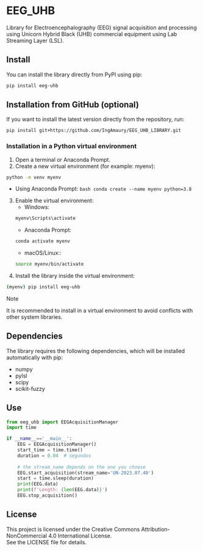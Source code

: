 # EEG_UHB

Library for Electroencephalography (EEG) signal acquisition and processing using Unicorn Hybrid Black (UHB) commercial equipment using Lab Streaming Layer (LSL).

## Install

You can install the library directly from PyPI using pip:

```bash
pip install eeg-uhb
```

## Installation from GitHub (optional)

If you want to install the latest version directly from the repository, run:

```bash
pip install git+https://github.com/IngAmaury/EEG_UHB_LIBRARY.git
```

### Installation in a Python virtual environment

1. Open a terminal or Anaconda Prompt.
2. Create a new virtual environment (for example: myenv):
```bash
python -m venv myenv
```
   - Using Anaconda Prompt:
    ```bash
    conda create --name myenv python=3.8
    ```
3. Enable the virtual environment:
    - Windows:
    ```bash
    myenv\Scripts\activate
    ```
    - Anaconda Prompt:
    ```bash
    conda activate myenv
    ```
    - macOS/Linux::
    ```bash
    source myenv/bin/activate
    ```
4. Install the library inside the virtual environment:
```bash
(myenv) pip install eeg-uhb
```

> [!NOTE]
> It is recommended to install in a virtual environment to avoid conflicts with other system libraries.

## Dependencies

The library requires the following dependencies, which will be installed automatically with pip:
- numpy
- pylsl
- scipy
- scikit-fuzzy

## Use

```python
from eeg_uhb import EEGAcquisitionManager
import time

if __name__=='__main__':
    EEG = EEGAcquisitionManager()
    start_time = time.time()
    duration = 0.04  # segundos
    
    # the stream_name depends on the one you choose
    EEG.start_acquisition(stream_name='UN-2023.07.40')
    start = time.sleep(duration)
    print(EEG.data)
    print(f'Length: {len(EEG.data)}')
    EEG.stop_acquisition()
```

## License

This project is licensed under the Creative Commons Attribution-NonCommercial 4.0 International License.  
See the LICENSE file for details.

